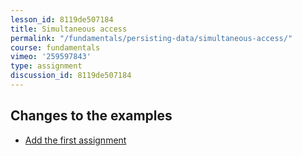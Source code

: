 ```yaml
---
lesson_id: 8119de507184
title: Simultaneous access
permalink: "/fundamentals/persisting-data/simultaneous-access/"
course: fundamentals
vimeo: '259597843'
type: assignment
discussion_id: 8119de507184
---
```


## Changes to the examples
* [Add the first assignment](https://github.com/learndocker/docker_examples/commit/406aece)
